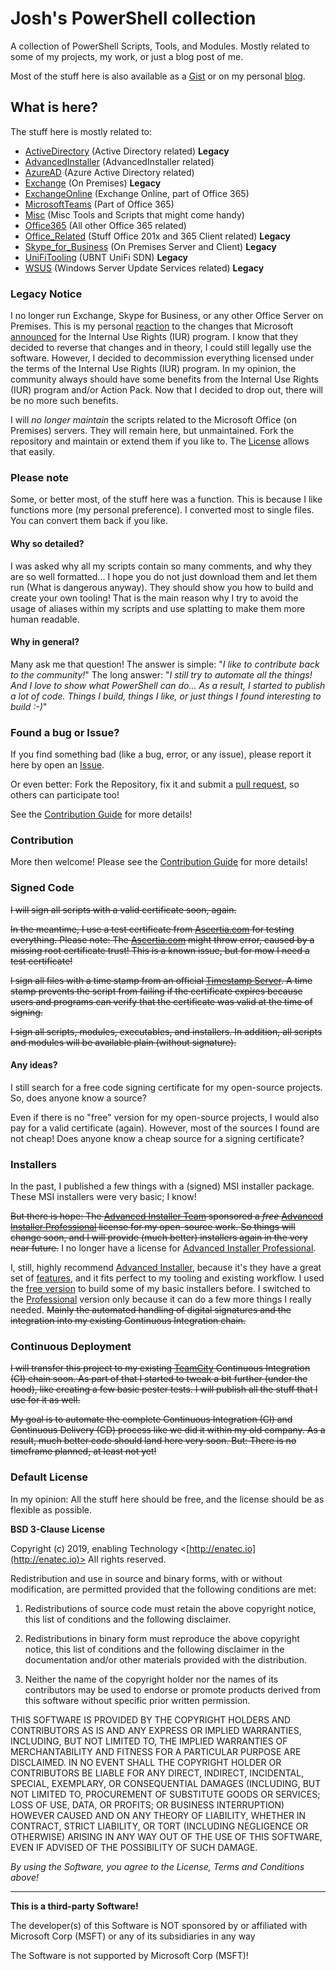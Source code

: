 # Josh's PowerShell collection

A collection of PowerShell Scripts, Tools, and Modules. Mostly related to some of my projects, my work, or just a blog post of me.

Most of the stuff here is also available as a [Gist](https://gist.github.com/jhochwald) or on my personal [blog](http://hochwald.net).

## What is here?

The stuff here is mostly related to:

- [ActiveDirectory](ActiveDirectory) (Active Directory related) **Legacy**
- [AdvancedInstaller](AdvancedInstaller) (AdvancedInstaller related)
- [AzureAD](AzureAD) (Azure Active Directory related)
- [Exchange](Exchange) (On Premises) **Legacy**
- [ExchangeOnline](ExchangeOnline) (Exchange Online, part of Office 365)
- [MicrosoftTeams](MicrosoftTeams) (Part of Office 365)
- [Misc](Misc) (Misc Tools and Scripts that might come handy)
- [Office365](Office365) (All other Office 365 related)
- [Office_Related](Office_Related) (Stuff Office 201x and 365 Client related) **Legacy**
- [Skype_for_Business](Skype_for_Business) (On Premises Server and Client) **Legacy**
- [UniFiTooling](UniFiTooling) (UBNT UniFi SDN) **Legacy**
- [WSUS](WSUS) (Windows Server Update Services related) **Legacy**

### Legacy Notice

I no longer run Exchange, Skype for Business, or any other Office Server on Premises.
This is my personal [reaction](https://hochwald.net/microsoft-rolls-back-decision-to-take-away-internal-usage-rights-from-partners/) to the changes that Microsoft [announced](https://hochwald.net/microsoft-is-going-to-kill-internal-use-rights-benefit-for-partners/) for the Internal Use Rights (IUR) program. I know that they decided to reverse that changes and in theory, I could still legally use the software. However, I decided to decommission everything licensed under the terms of the Internal Use Rights (IUR) program.
In my opinion, the community always should have some benefits from the Internal Use Rights (IUR) program and/or Action Pack. Now that I decided to drop out, there will be no more such benefits.

I will _no longer maintain_ the scripts related to the Microsoft Office (on Premises) servers. They will remain here, but unmaintained. Fork the repository and maintain or extend them if you like to. The [License](https://github.com/jhochwald/PowerShell-collection/blob/master/LICENSE) allows that easily.

### Please note

Some, or better most, of the stuff here was a function. This is because I like functions more (my personal preference). I converted most to single files. You can convert them back if you like.

#### Why so detailed?

I was asked why all my scripts contain so many comments, and why they are so well formatted... I hope you do not just download them and let them run (What is dangerous anyway). They should show you how to build and create your own tooling! That is the main reason why I try to avoid the usage of aliases within my scripts and use splatting to make them more human readable.

#### Why in general?

Many ask me that question!
The answer is simple: "*I like to contribute back to the community!*"
The long answer: "*I still try to automate all the things! And I love to show what PowerShell can do... As a result, I started to publish a lot of code. Things I build, things I like, or just things I found interesting to build :-)*"

### Found a bug or Issue?

If you find something bad (like a bug, error, or any issue), please report it here by open an [Issue](https://github.com/jhochwald/PowerShell-collection/issues).

Or even better: Fork the Repository, fix it and submit a [pull request](https://github.com/jhochwald/PowerShell-collection/pulls), so others can participate too!

See the [Contribution Guide](CONTRIBUTING.md) for more details!

### Contribution

More then welcome! Please see the [Contribution Guide](CONTRIBUTING.md) for more details!

### Signed Code

~~I will sign all scripts with a valid certificate soon, again.~~

~~In the meantime, I use a test certificate from [Ascertia.com](https://www.ascertia.com) for testing everything.
Please note: The [Ascertia.com](https://www.ascertia.com) might throw error, caused by a missing root certificate trust! This is a known issue, but for mow I need a test certificate!~~

~~I sign all files with a time stamp from an official [Timestamp Server](http://timestamp.digicert.com). A time stamp prevents the script from failing if the certificate expires because users and programs can verify that the certificate was valid at the time of signing.~~

~~I sign all scripts, modules, executables, and installers. In addition, all scripts and modules will be available plain (without signature).~~

#### Any ideas?

I still search for a free code signing certificate for my open-source projects. So, does anyone know a source?

Even if there is no "free" version for my open-source projects, I would also pay for a valid certificate (again). However, most of the sources I found are not cheap! Does anyone know a cheap source for a signing certificate?

### Installers

In the past, I published a few things with a (signed) MSI installer package. These MSI installers were very basic; I know!

~~But there is hope: The [Advanced Installer Team](http://www.advancedinstaller.com/) sponsored a _free_ [Advanced Installer Professional](https://www.advancedinstaller.com/top-professional-features.html) license for my open-source work. So things will change soon, and I will provide (much better) installers again in the very near future.~~
I no longer have a license for [Advanced Installer Professional](https://www.advancedinstaller.com/top-professional-features.html). 

I, still, highly recommend [Advanced Installer](http://www.advancedinstaller.com/), because it's they have a great set of [features](https://www.advancedinstaller.com/top-exclusive-features.html), and it fits perfect to my tooling and existing workflow. I used the [free version](https://www.advancedinstaller.com/top-freeware-features.html) to build some of my basic installers before. I switched to the [Professional](https://www.advancedinstaller.com/top-professional-features.html) version only because it can do a few more things I really needed. ~~Mainly the automated handling of digital signatures and the integration into my existing Continuous Integration chain.~~

### Continuous Deployment

~~I will transfer this project to my existing [TeamCity](https://www.jetbrains.com/teamcity/) Continuous Integration (CI) chain soon. As part of that I started to tweak a bit further (under the hood), like creating a few basic pester tests. I will publish all the stuff that I use for it as well.~~

~~My goal is to automate the complete Continuous Integration (CI) and Continuous Delivery (CD) process like we did it within my old company. As a result, much better code should land here very soon.
But: There is no timeframe planned, at least not yet!~~

### Default License

In my opinion: All the stuff here should be free, and the license should be as flexible as possible.

**BSD 3-Clause License**

Copyright (c) 2019, enabling Technology <[http://enatec.io](http://enatec.io)>
All rights reserved.

Redistribution and use in source and binary forms, with or without modification, are permitted provided that the following conditions are met:

1. Redistributions of source code must retain the above copyright notice, this list of conditions and the following disclaimer.

2. Redistributions in binary form must reproduce the above copyright notice, this list of conditions and the following disclaimer in the documentation and/or other materials provided with the distribution.

3. Neither the name of the copyright holder nor the names of its contributors may be used to endorse or promote products derived from this software without specific prior written permission.

THIS SOFTWARE IS PROVIDED BY THE COPYRIGHT HOLDERS AND CONTRIBUTORS AS IS AND ANY EXPRESS OR IMPLIED WARRANTIES, INCLUDING, BUT NOT LIMITED TO, THE IMPLIED WARRANTIES OF MERCHANTABILITY AND FITNESS FOR A PARTICULAR PURPOSE ARE DISCLAIMED. IN NO EVENT SHALL THE COPYRIGHT HOLDER OR CONTRIBUTORS BE LIABLE FOR ANY DIRECT, INDIRECT, INCIDENTAL, SPECIAL, EXEMPLARY, OR CONSEQUENTIAL DAMAGES (INCLUDING, BUT NOT LIMITED TO, PROCUREMENT OF SUBSTITUTE GOODS OR SERVICES; LOSS OF USE, DATA, OR PROFITS; OR BUSINESS INTERRUPTION) HOWEVER CAUSED AND ON ANY THEORY OF LIABILITY, WHETHER IN CONTRACT, STRICT LIABILITY, OR TORT (INCLUDING NEGLIGENCE OR OTHERWISE) ARISING IN ANY WAY OUT OF THE USE OF THIS SOFTWARE, EVEN IF ADVISED OF THE POSSIBILITY OF SUCH DAMAGE.

*By using the Software, you agree to the License, Terms and Conditions above!*

---

**This is a third-party Software!**

The developer(s) of this Software is NOT sponsored by or affiliated with Microsoft Corp (MSFT) or any of its subsidiaries in any way

The Software is not supported by Microsoft Corp (MSFT)!
